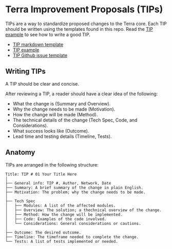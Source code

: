 # Terra Improvement Proposals (TIPs)

TIPs are a way to standardize proposed changes to the Terra core. Each TIP should be written using the templates found in this repo. Read the [TIP example](./tip-example.md) to see how to write a good TIP. 

- [TIP markdown template](./tip-template.md)
- [TIP example](./tip-example.md)
- [TIP Github issue template](./.github/ISSUE_TEMPLATE/terra-improvement-proposal--tip-.md)



## Writing TIPs

A TIP should be clear and concise. 

After reviewing a TIP, a reader should have a clear idea of the following:

- What the change is (Summary and Overview).
- Why the change needs to be made (Motivation).
- How the change will be made (Method).
- The technical details of the change (Tech Spec, Code, and Considerations).
- What success looks like (Outcome).
- Lead time and testing details (Timeline, Tests).

## Anatomy

TIPs are arranged in the following structure:

```
Title: TIP # 01 Your Title Here
│ 
├── General info: TIP #, Author, Network, Date
├── Summary: A brief summary of the change in plain English. 
├── Motivation: The problem; why the change needs to be made.
│ 
├── Tech Spec
│   ├── Modules: A list of the affected modules. 
│   ├── Overview: The solution; a thechnical overview of the change. 
│   ├── Method: How the change will be implemented.
│   ├── Code: Examples of the code involved. 
│   └── Considerations: General considerations or cautions. 
│ 
├── Outcome: The desired outcome. 
├── Timeline: The timeframe needed to complete the change.
└── Tests: A list of tests implemented or needed. 
```
